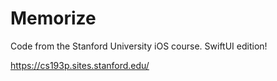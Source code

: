 # Memorize

Code from the Stanford University iOS course. SwiftUI edition!

https://cs193p.sites.stanford.edu/
